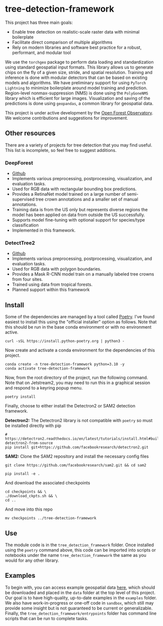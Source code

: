 # tree-detection-framework
This project has three main goals:
* Enable tree detection on realistic-scale raster data with minimal boilerplate
* Facilitate direct comparison of multiple algorithms
* Rely on modern libraries and software best practice for a robust, performant, and modular tool

We use the `torchgeo` package to perform data loading and standardization using standard geospatial input formats. This library allows us to generate chips on the fly of a given size, stride, and spatial resolution. Training and inference is done with modular detectors that can be based on existing models and algorithms. We have preliminary support for using `PyTorch Lightning` to minimize boilerplate around model training and prediction. Region-level nonmax-suppression (NMS) is done using the `PolyGoneNMS` library which is efficient for large images. Visualization and saving of the predictions is done using `geopandas`, a common library for geospatial data.

This project is under active development by the [Open Forest Observatory](https://openforestobservatory.org/). We welcome contributions and suggestions for improvement.

## Other resources
There are a variety of projects for tree detection that you may find useful. This list is incomplete, so feel free to suggest additions.

### DeepForest
- [Github](https://github.com/weecology/DeepForest)
- Implements various preprocessing, postprocessing, visualization, and evaluation tasks.
- Used for RGB data with rectangular bounding box predictions.
- Provides a RetinaNet model trained on a large number of semi-supervised tree crown annotations and a smaller set of manual annotations.
- Training data is from the US only but represents diverse regions the model has been applied on data from outside the US successfully.
- Supports model fine-tuning with optional support for species/type classification
- Implemented in this framework.

### DetectTree2
- [Github](https://github.com/PatBall1/detectree2)
- Implements various preprocessing, postprocessing, visualization, and evaluation tasks.
- Used for RGB data with polygon boundaries.
- Provides a Mask R-CNN model train on a manually labeled tree crowns from four sites.
- Trained using data from tropical forests.
- Planned support within this framework

## Install
Some of the dependencies are managed by a tool called [Poetry](https://python-poetry.org/). I've found
easiest to install this using the "official installer" option as follows. Note that this should be run
in the base conda environment or with no environment active.
```
curl -sSL https://install.python-poetry.org | python3 -
```
Now create and activate a conda environment for the dependencies of this project.
```
conda create -n tree-detection-framework python=3.10 -y
conda activate tree-detection-framework
```

Now, from the root directory of the project, run the following command. Note that on Jetstream2, you
may need to run this in a graphical session and respond to a keyring popup menu.
```
poetry install
```
Finally, choose to either install the Detectron2 or SAM2 detection framework.

**Detectron2:** 
The Detectron2 library is not compatible with `poetry` so must be installed directly with pip
```
# https://detectron2.readthedocs.io/en/latest/tutorials/install.html#build-detectron2-from-source
pip install git+https://github.com/facebookresearch/detectron2.git
```

**SAM2:** 
Clone the SAM2 repository and install the necessary config files
```
git clone https://github.com/facebookresearch/sam2.git && cd sam2

pip install -e .
```
And download the associated checkpoints
```
cd checkpoints && \
./download_ckpts.sh && \
cd ..
```
And move into this repo
```
mv checkpoints ../tree-detection-framework 
```


## Use
The module code is in the `tree_detection_framework` folder. Once installed using the `poetry`
command above, this code can be imported into scripts or notebooks under the name
 `tree_detection_framework` the same as you would for any other library.

## Examples
To begin with, you can access example geospatial data
[here](https://ucdavis.box.com/v/tdf-example-data), which should be downloaded and placed in the `data` folder at the top level of this project. Our goal is to have high-quality,
up-to-date examples in the `examples` folder. We also have work-in-progress or one-off code in
`sandbox`, which still may provide some insight but is not guaranteed to be current or generalizable.
Finally, the `tree_detection_framework/entrypoints` folder has command line scripts that can be run
to complete tasks.

